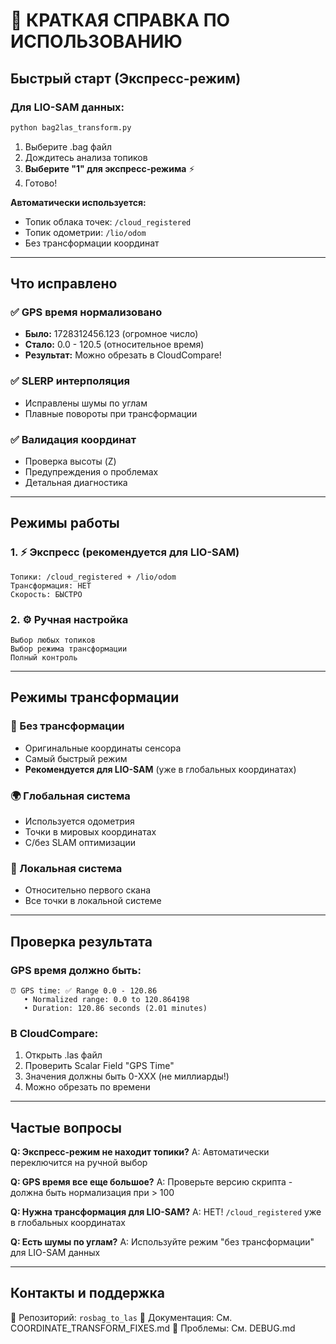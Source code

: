 # 🚀 КРАТКАЯ СПРАВКА ПО ИСПОЛЬЗОВАНИЮ

## Быстрый старт (Экспресс-режим)

### Для LIO-SAM данных:

```bash
python bag2las_transform.py
```

1. Выберите .bag файл
2. Дождитесь анализа топиков
3. **Выберите "1" для экспресс-режима** ⚡
4. Готово!

**Автоматически используется:**
- Топик облака точек: `/cloud_registered`
- Топик одометрии: `/lio/odom`
- Без трансформации координат

---

## Что исправлено

### ✅ GPS время нормализовано
- **Было:** 1728312456.123 (огромное число)
- **Стало:** 0.0 - 120.5 (относительное время)
- **Результат:** Можно обрезать в CloudCompare!

### ✅ SLERP интерполяция
- Исправлены шумы по углам
- Плавные повороты при трансформации

### ✅ Валидация координат
- Проверка высоты (Z)
- Предупреждения о проблемах
- Детальная диагностика

---

## Режимы работы

### 1. ⚡ Экспресс (рекомендуется для LIO-SAM)
```
Топики: /cloud_registered + /lio/odom
Трансформация: НЕТ
Скорость: БЫСТРО
```

### 2. ⚙️ Ручная настройка
```
Выбор любых топиков
Выбор режима трансформации
Полный контроль
```

---

## Режимы трансформации

### 🚫 Без трансформации
- Оригинальные координаты сенсора
- Самый быстрый режим
- **Рекомендуется для LIO-SAM** (уже в глобальных координатах)

### 🌍 Глобальная система
- Используется одометрия
- Точки в мировых координатах
- С/без SLAM оптимизации

### 📍 Локальная система
- Относительно первого скана
- Все точки в локальной системе

---

## Проверка результата

### GPS время должно быть:
```
⏰ GPS time: ✅ Range 0.0 - 120.86
   • Normalized range: 0.0 to 120.864198
   • Duration: 120.86 seconds (2.01 minutes)
```

### В CloudCompare:
1. Открыть .las файл
2. Проверить Scalar Field "GPS Time"
3. Значения должны быть 0-XXX (не миллиарды!)
4. Можно обрезать по времени

---

## Частые вопросы

**Q: Экспресс-режим не находит топики?**
A: Автоматически переключится на ручной выбор

**Q: GPS время все еще большое?**
A: Проверьте версию скрипта - должна быть нормализация при > 100

**Q: Нужна трансформация для LIO-SAM?**
A: НЕТ! `/cloud_registered` уже в глобальных координатах

**Q: Есть шумы по углам?**
A: Используйте режим "без трансформации" для LIO-SAM данных

---

## Контакты и поддержка

📁 Репозиторий: `rosbag_to_las`
📝 Документация: См. COORDINATE_TRANSFORM_FIXES.md
🐛 Проблемы: См. DEBUG.md